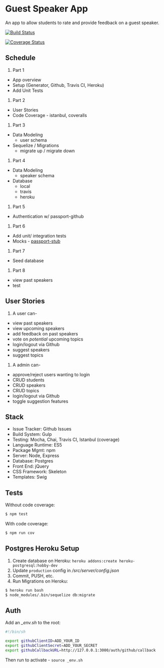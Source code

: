 # Guest Speaker App

An app to allow students to rate and provide feedback on a guest speaker.

[![Build Status](https://travis-ci.org/mjhea0/guest-speaker-app.svg?branch=master)](https://travis-ci.org/mjhea0/guest-speaker-app)

[![Coverage Status](https://coveralls.io/repos/mjhea0/guest-speaker-app/badge.svg?branch=master&service=github)](https://coveralls.io/github/mjhea0/guest-speaker-app?branch=master)

## Schedule

1. Part 1
  - App overview
  - Setup (Generator, Github, Travis CI, Heroku)
  - Add Unit Tests
1. Part 2
  - User Stories
  - Code Coverage - istanbul, coveralls
1. Part 3
  - Data Modeling
    - user schema
  - Sequelize / Migrations
    - migrate up / migrate down
1. Part 4
  - Data Modeling
    - speaker schema
  - Database
    - local
    - travis
    - heroku
1. Part 5
  - Authentication w/ passport-github
1. Part 6
  - Add unit/ integration tests
  - Mocks - [passport-stub](https://github.com/gtramontina/passport-stub)
1. Part 7
  - Seed database
1. Part 8
  - view past speakers
  - test

## User Stories

1. A user can-
  - view past speakers
  - view upcoming speakers
  - add feedback on past speakers
  - vote on *potential* upcoming topics
  - login/logout via Github
  - suggest speakers
  - suggest topics
1. A admin can-
  - approve/reject users wanting to login
  - CRUD students
  - CRUD speakers
  - CRUD topics
  - login/logout via Github
  - toggle suggestion features

## Stack

- Issue Tracker: Github Issues
- Build System: Gulp
- Testing: Mocha, Chai, Travis CI, Istanbul (coverage)
- Language Runtime: ES5
- Package Mgmt: npm
- Server: Node, Express
- Database: Postgres
- Front End: jQuery
- CSS Framework: Skeleton
- Templates: Swig

## Tests

Without code coverage:

```sh
$ npm test
```

With code coverage:

```sh
$ npm run cov
```

## Postgres Heroku Setup

1. Create database on Heroku: `heroku addons:create heroku-postgresql:hobby-dev`
1. Update `production` config in */src/server/config.json*
1. Commit, PUSH, etc.
1. Run Migrations on Heroku:

  ```sh
  $ heroku run bash
  $ node_modules/.bin/sequelize db:migrate
  ```

## Auth

Add an *_env.sh* to the root:

```sh
#!/bin/sh

export githubClientID=ADD_YOUR_ID
export githubClientSecret=ADD_YOUR_SECRET
export githubCallbackURL=http://127.0.0.1:3000/auth/github/callback
```

Then run to activate - `source _env.sh`
